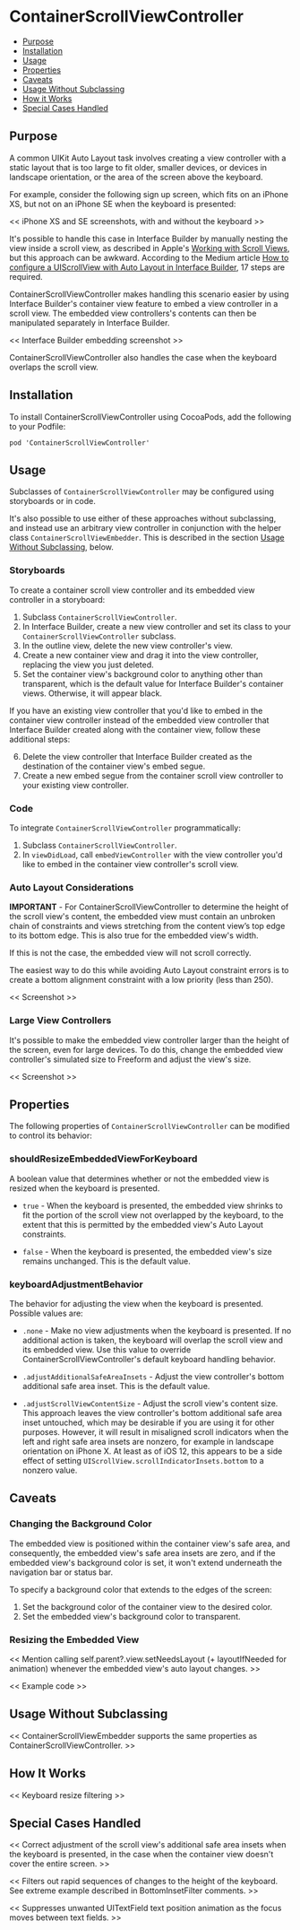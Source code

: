 # ContainerScrollViewController

* [Purpose](#purpose)
* [Installation](#installation)
* [Usage](#usage)
* [Properties](#properties)
* [Caveats](#caveats)
* [Usage Without Subclassing](#usage-without-subclassing)
* [How it Works](#how-it-works)
* [Special Cases Handled](#special-cases-handled)

## Purpose

A common UIKit Auto Layout task involves creating a view controller with a static layout that is too large to fit older, smaller devices, or devices in landscape orientation, or the area of the screen above the keyboard.

For example, consider the following sign up screen, which fits on an iPhone XS, but not on an iPhone SE when the keyboard is presented:

<< iPhone XS and SE screenshots, with and without the keyboard >>

It's possible to handle this case in Interface Builder by manually nesting the view inside a scroll view, as described in Apple's [Working with Scroll Views](https://developer.apple.com/library/archive/documentation/UserExperience/Conceptual/AutolayoutPG/WorkingwithScrollViews.html), but this approach can be awkward. According to the Medium article [How to configure a UIScrollView with Auto Layout in Interface Builder](https://medium.com/@pradeep_chauhan/how-to-configure-a-uiscrollview-with-auto-layout-in-interface-builder-218dcb4022d7), 17 steps are required.

ContainerScrollViewController makes handling this scenario easier by using Interface Builder's container view feature to embed a view controller in a scroll view. The embedded view controllers's contents can then be manipulated separately in Interface Builder.

<< Interface Builder embedding screenshot >>

ContainerScrollViewController also handles the case when the keyboard overlaps the scroll view.

## Installation

To install ContainerScrollViewController using CocoaPods, add the following to your Podfile:

```
pod 'ContainerScrollViewController'
```

## Usage

Subclasses of `ContainerScrollViewController` may be configured using storyboards or in code.

It's also possible to use either of these approaches without subclassing, and instead use an arbitrary view controller in conjunction with the helper class `ContainerScrollViewEmbedder`. This is described in the section [Usage Without Subclassing](#usage-without-subclassing), below.     

### Storyboards

To create a container scroll view controller and its embedded view controller in a storyboard:

1. Subclass `ContainerScrollViewController`.
2. In Interface Builder, create a new view controller and set its class to your  `ContainerScrollViewController` subclass.
3. In the outline view, delete the new view controller's view.
4. Create a new container view and drag it into the view controller, replacing the view you just deleted.
5. Set the container view's background color to anything other than transparent, which is the default value for Interface Builder's container views. Otherwise, it will appear black.

If you have an existing view controller that you'd like to embed in the container view controller instead of the embedded view controller that
Interface Builder created along with the container view, follow these additional steps:

6. Delete the view controller that Interface Builder created as the destination of the container view's embed segue.
7. Create a new embed segue from the container scroll view controller to your existing view controller.

### Code

To integrate `ContainerScrollViewController` programmatically:

1. Subclass `ContainerScrollViewController`.
2. In `viewDidLoad`, call `embedViewController` with the view controller you'd like to embed in the container view controller's scroll view.

### Auto Layout Considerations

**IMPORTANT** - For ContainerScrollViewController to determine the height of the scroll view's content, the embedded view must contain an unbroken chain of constraints and views stretching from the content view’s top edge to its bottom edge. This is also true for the embedded view's width. 

If this is not the case, the embedded view will not scroll correctly. 

The easiest way to do this while avoiding Auto Layout constraint errors is to create a bottom alignment constraint with a low priority (less than 250).

<< Screenshot >>

### Large View Controllers

It's possible to make the embedded view controller larger than the height of the screen, even for large devices. To do this, change the embedded view controller's simulated size to Freeform and adjust the view's size.

<< Screenshot >>

## Properties

The following properties of `ContainerScrollViewController` can be modified to control its behavior:

### shouldResizeEmbeddedViewForKeyboard

A boolean value that determines whether or not the embedded view is resized when the keyboard is presented.

* `true` - When the keyboard is presented, the embedded view shrinks to fit the portion of the scroll view not overlapped by the keyboard, to the extent that this is permitted by the embedded view's Auto Layout constraints.

* `false` - When the keyboard is presented, the embedded view's size remains unchanged. This is the default value.

### keyboardAdjustmentBehavior

The behavior for adjusting the view when the keyboard is presented. Possible values are:

* `.none` - Make no view adjustments when the keyboard is presented. If no additional action is taken, the keyboard will overlap the scroll view and its embedded view. Use this value to override ContainerScrollViewController's default keyboard handling behavior.

* `.adjustAdditionalSafeAreaInsets` - Adjust the view controller's bottom additional safe area inset. This is the default value.

* `.adjustScrollViewContentSize` - Adjust the scroll view's content size. This approach leaves the view controller's bottom additional safe area inset untouched, which may be desirable if you are using it for other purposes. However, it will result in misaligned scroll indicators when the left and right safe area insets are nonzero, for example in landscape orientation on iPhone X. At least as of iOS 12, this appears to be a side effect of setting `UIScrollView.scrollIndicatorInsets.bottom` to a nonzero value.

## Caveats

### Changing the Background Color

The embedded view is positioned within the container view's safe area, and consequently, the embedded view's safe area insets are zero, and if the embedded view's background color is set, it won't extend underneath the navigation bar or status bar.

To specify a background color that extends to the edges of the screen:

1. Set the background color of the container view to the desired color.
2. Set the embedded view's background color to transparent.

### Resizing the Embedded View

<< Mention calling self.parent?.view.setNeedsLayout (+ layoutIfNeeded for animation) whenever the embedded view's auto layout changes. >>

<< Example code >>

## Usage Without Subclassing

<< ContainerScrollViewEmbedder supports the same properties as ContainerScrollViewController. >>

## How It Works

<< Keyboard resize filtering >>

## Special Cases Handled

<< Correct adjustment of the scroll view's additional safe area insets when the keyboard is presented, in the case when the container view doesn't cover the entire screen. >>

<< Filters out rapid sequences of changes to the height of the keyboard.
See extreme example described in BottomInsetFilter comments. >>

<< Suppresses unwanted UITextField text position animation as the focus
moves between text fields. >>
